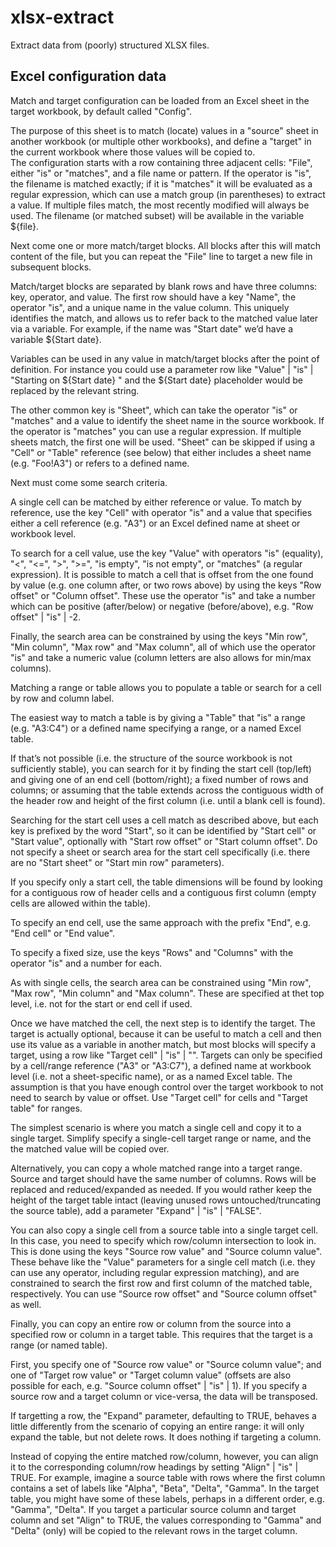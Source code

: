 # xlsx-extract

Extract data from (poorly) structured XLSX files.

## Excel configuration data

Match and target configuration can be loaded from an Excel sheet in the target workbook, by default called "Config".

The purpose of this sheet is to match (locate) values in a "source" sheet in another workbook (or multiple other workbooks), and define a "target" in the current workbook where those values will be copied to.						
The configuration starts with a row containing three adjacent cells: "File", either "is" or "matches", and a file name or pattern. If the operator is "is", the filename is matched exactly; if it is "matches" it will be evaluated as a regular expression, which can use a match group (in parentheses) to extract a value. If multiple files match, the most recently modified will always be used. The filename (or matched subset) will be available in the variable ${file}.

Next come one or more match/target blocks. All blocks after this will match content of the file, but you can repeat the "File" line to target a new file in subsequent blocks.

Match/target blocks are separated by blank rows and have three columns: key, operator, and value. The first row should have a key "Name", the operator "is", and a unique name in the value column. This uniquely identifies the match, and allows us to refer back to the matched value later via a variable. For example, if the name was "Start date" we’d have a variable ${Start date}.

Variables can be used in any value in match/target blocks after the point of definition. For instance you could use a parameter row like "Value" | "is" | "Starting on ${Start date} " and the ${Start date} placeholder would be replaced by the relevant string.

The other common key is "Sheet", which can take the operator "is" or "matches" and a value to identify the sheet name in the source workbook. If the operator is "matches" you can use a regular expression. If multiple sheets match, the first one will be used. "Sheet" can be skipped if using a "Cell" or "Table" reference (see below) that either includes a sheet name (e.g. "Foo!A3") or refers to a defined name.

Next must come some search criteria.

A single cell can be matched by either reference or value. To match by reference, use the key "Cell" with operator "is" and a value that specifies either a cell reference (e.g. "A3") or an Excel defined name at sheet or workbook level.

To search for a cell value, use the key "Value" with operators "is" (equality), "<", "<=", ">", ">=", "is empty", "is not empty", or "matches" (a regular expression). It is possible to match a cell that is offset from the one found by value (e.g. one column after, or two rows above) by using the keys "Row offset" or "Column offset". These use the operator "is" and take a number which can be positive (after/below) or negative (before/above), e.g. "Row offset" | "is" | -2.

Finally, the search area can be constrained by using the keys "Min row", "Min column", "Max row" and "Max column", all of which use the operator "is" and take a numeric value (column letters are also allows for min/max columns).

Matching a range or table allows you to populate a table or search for a cell by row and column label.

The easiest way to match a table is by giving a "Table" that "is" a range (e.g. "A3:C4") or a defined name specifying a range, or a named Excel table.

If that’s not possible (i.e. the structure of the source workbook is not sufficiently stable), you can search for it by finding the start cell (top/left) and giving one of an end cell (bottom/right); a fixed number of rows and columns; or assuming that the table extends across the contiguous width of the header row and height of the first column (i.e. until a blank cell is found).

Searching for the start cell uses a cell match as described above, but each key is prefixed by the word "Start", so it can be identified by "Start cell" or "Start value", optionally with "Start row offset" or "Start column offset". Do not specify a sheet or search area for the start cell specifically (i.e. there are no "Start sheet" or "Start min row" parameters).

If you specify only a start cell, the table dimensions will be found by looking for a contiguous row of header cells and a contiguous first column (empty cells are allowed within the table).

To specify an end cell, use the same approach with the prefix "End", e.g. "End cell" or "End value".

To specify a fixed size, use the keys "Rows" and "Columns" with the operator "is" and a number for each.

As with single cells, the search area can be constrained using "Min row", "Max row", "Min column" and "Max column". These are specified at thet top level, i.e. not for the start or end cell if used.

Once we have matched the cell, the next step is to identify the target. The target is actually optional, because it can be useful to match a cell and then use its value as a variable in another match, but most blocks will specify a target, using a row like "Target cell" | "is" | "<reference>". Targets can only be specified by a cell/range reference ("A3" or "A3:C7"), a defined name at workbook level (i.e. not a sheet-specific name), or as a named Excel table. The assumption is that you have enough control over the target workbook to not need to search by value or offset. Use "Target cell" for cells and "Target table" for ranges.

The simplest scenario is where you match a single cell and copy it to a single target. Simplify specify a single-cell target range or name, and the the matched value will be copied over.

Alternatively, you can copy a whole matched range into a target range. Source and target should have the same number of columns. Rows will be replaced and reduced/expanded as needed. If you would rather keep the height of the target table intact (leaving unused rows untouched/truncating the source table), add a parameter "Expand" | "is" | "FALSE".

You can also copy a single cell from a source table into a single target cell. In this case, you need to specify which row/column intersection to look in. This is done using the keys "Source row value" and "Source column value". These behave like the "Value" parameters for a single cell match (i.e. they can use any operator, including regular expression matching), and are constrained to search the first row and first column of the matched table, respectively. You can use "Source row offset" and "Source column offset" as well.

Finally, you can copy an entire row or column from the source into a specified row or column in a target table. This requires that the target is a range (or named table).

First, you specify one of "Source row value" or "Source column value"; and one of "Target row value" or "Target column value" (offsets are also possible for each, e.g. "Source column offset" | "is" | 1). If you specify a source row and a target column or vice-versa, the data will be transposed.

If targetting a row, the "Expand" parameter, defaulting to TRUE, behaves a little differently from the scenario of copying an entire range: it will only expand the table, but not delete rows. It does nothing if targeting a column.

Instead of copying the entire matched row/column, however, you can align it to the corresponding column/row headings by setting "Align" | "is" | TRUE. For example, imagine a source table with rows where the first column contains a set of labels like "Alpha", "Beta", "Delta", "Gamma". In the target table, you might have some of these labels, perhaps in a different order, e.g. "Gamma", "Delta". If you target a particular source column and target column and set "Align" to TRUE, the values corresponding to "Gamma" and "Delta" (only) will be copied to the relevant rows in the target column.